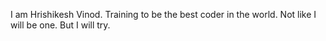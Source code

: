 I am Hrishikesh Vinod. 
Training to be the best coder in the world.
Not like I will be one.
But I will try.
